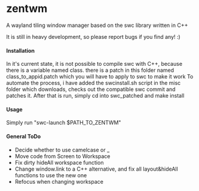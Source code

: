 zentwm
======

A wayland tiling window manager based on the swc library written in C++

It is still in heavy development, so please report bugs if you find any! :)

#### Installation

In it's current state, it is not possible to compile swc with C++, because there is a variable named class.
there is a patch in this folder named class_to_appid.patch which you will have to apply to swc to make it work
To automate the process, i have added the swcinstall.sh script in the misc folder which downloads, checks out the compatible swc commit and patches it.
After that is run, simply cd into swc_patched and make install

#### Usage

Simply run "swc-launch $PATH_TO_ZENTWM"


#### General ToDo

- Decide whether to use camelcase or _
- Move code from Screen to Workspace
- Fix dirty hideAll workspace function
- Change window.link to a C++ alternative, and fix all layout&hideAll functions to use the new one
- Refocus when changing workspace
